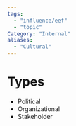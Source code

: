 ```yaml
---
tags:
  - "influence/eef"
  - "topic"
Category: "Internal"
aliases:
  - "Cultural"
---
```

# Types
- Political
- Organizational
- Stakeholder